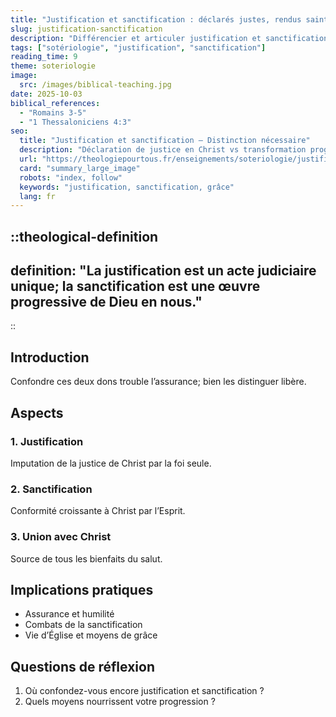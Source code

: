```yaml
---
title: "Justification et sanctification : déclarés justes, rendus saints"
slug: justification-sanctification
description: "Différencier et articuler justification et sanctification dans le salut."
tags: ["sotériologie", "justification", "sanctification"]
reading_time: 9
theme: soteriologie
image:
  src: /images/biblical-teaching.jpg
date: 2025-10-03
biblical_references:
  - "Romains 3-5"
  - "1 Thessaloniciens 4:3"
seo:
  title: "Justification et sanctification — Distinction nécessaire"
  description: "Déclaration de justice en Christ vs transformation progressive par l’Esprit."
  url: "https://theologiepourtous.fr/enseignements/soteriologie/justification-sanctification"
  card: "summary_large_image"
  robots: "index, follow"
  keywords: "justification, sanctification, grâce"
  lang: fr
---
```


::theological-definition
---
definition: "La justification est un acte judiciaire unique; la sanctification est une œuvre progressive de Dieu en nous."
---
::

## Introduction

Confondre ces deux dons trouble l’assurance; bien les distinguer libère.

## Aspects

### 1. Justification
Imputation de la justice de Christ par la foi seule.

### 2. Sanctification
Conformité croissante à Christ par l’Esprit.

### 3. Union avec Christ
Source de tous les bienfaits du salut.

## Implications pratiques
- Assurance et humilité
- Combats de la sanctification
- Vie d’Église et moyens de grâce

## Questions de réflexion
1. Où confondez-vous encore justification et sanctification ?
2. Quels moyens nourrissent votre progression ?
